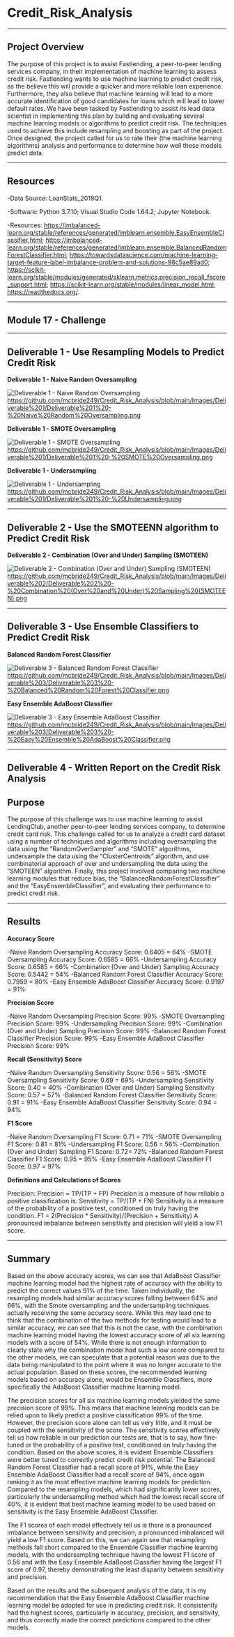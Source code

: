 # Credit_Risk_Analysis

--------------------------------------------------------------------------------------------------------------------------------------------------------------------------------

## **Project Overview**

The purpose of this project is to assist Fastlending, a peer-to-peer lending services company, in their implementation of machine learning to assess credit risk. Fastlending wants to use machine learning to predict credit risk, as the believe this will provide a quicker and more reliable loan experience. Furthermore, they also believe that machine learning will lead to a more accurate identification of good candidates for loans which will lead to lower default rates. We have been tasked by Fastlending to assist its lead data scientist in implementing this plan by building and evaluating several machine learning models or algorithms to predict credit risk. The techniques used to achieve this include resampling and boosting as part of the project. Once designed, the project called for us to rate their (the machine learning algorithms) analysis and performance to determine how well these models predict data.  

---------------------------------------------------------------------------------------------------------------------------------------------------------------------------------

## **Resources**

-Data Source: LoanStats_2019Q1.

-Software: Python 3.7.10; Visual Studio Code 1.64.2; Jupyter Notebook.

-Resources: https://imbalanced-learn.org/stable/references/generated/imblearn.ensemble.EasyEnsembleClassifier.html; https://imbalanced-learn.org/stable/references/generated/imblearn.ensemble.BalancedRandomForestClassifier.html; https://towardsdatascience.com/machine-learning-target-feature-label-imbalance-problem-and-solutions-98c5ae89ad0; https://scikit-learn.org/stable/modules/generated/sklearn.metrics.precision_recall_fscore_support.html; https://scikit-learn.org/stable/modules/linear_model.html; https://readthedocs.org/.

---------------------------------------------------------------------------------------------------------------------------------------------------------------------------------

## **Module 17 - Challenge** 

---------------------------------------------------------------------------------------------------------------------------------------------------------------------------------

## **Deliverable 1 - Use Resampling Models to Predict Credit Risk**  

**Deliverable 1 - Naive Random Oversampling**

![Deliverable 1 - Naive Random Oversampling](https://user-images.githubusercontent.com/92111396/155240559-e3e3292e-3a47-4ee2-aa74-b7f27616c360.png)
https://github.com/mcbride249/Credit_Risk_Analysis/blob/main/Images/Deliverable%201/Deliverable%201%20-%20Naive%20Random%20Oversampling.png


**Deliverable 1 - SMOTE Oversampling**

![Deliverable 1 - SMOTE Oversampling](https://user-images.githubusercontent.com/92111396/155240575-27f80bf4-6f4e-4f0f-b593-f4624f649388.png)
https://github.com/mcbride249/Credit_Risk_Analysis/blob/main/Images/Deliverable%201/Deliverable%201%20-%20SMOTE%20Oversampling.png


**Deliverable 1 - Undersampling**

![Deliverable 1 - Undersampling](https://user-images.githubusercontent.com/92111396/155240586-441cd8ea-cbef-4faf-b573-57f2931e46f2.png)
https://github.com/mcbride249/Credit_Risk_Analysis/blob/main/Images/Deliverable%201/Deliverable%201%20-%20Undersampling.png


---------------------------------------------------------------------------------------------------------------------------------------------------------------------------------

## **Deliverable 2 - Use the SMOTEENN algorithm to Predict Credit Risk**

**Deliverable 2 - Combination (Over and Under) Sampling (SMOTEEN)**

![Deliverable 2 - Combination (Over and Under) Sampling (SMOTEEN)](https://user-images.githubusercontent.com/92111396/155240517-350050c0-a6e8-47ca-a2b0-1c5d13c8cbb8.png)
https://github.com/mcbride249/Credit_Risk_Analysis/blob/main/Images/Deliverable%202/Deliverable%202%20-%20Combination%20(Over%20and%20Under)%20Sampling%20(SMOTEEN).png


---------------------------------------------------------------------------------------------------------------------------------------------------------------------------------

## **Deliverable 3 - Use Ensemble Classifiers to Predict Credit Risk**

**Balanced Random Forest Classifier**

![Deliverable 3 - Balanced Random Forest Classifier](https://user-images.githubusercontent.com/92111396/155334944-445916b0-ec1d-4c5a-a6cf-292d41e2b201.png)
https://github.com/mcbride249/Credit_Risk_Analysis/blob/main/Images/Deliverable%203/Deliverable%203%20-%20Balanced%20Random%20Forest%20Classifier.png


**Easy Ensemble AdaBoost Classifier**

![Deliverable 3 - Easy Ensemble AdaBoost Classifier](https://user-images.githubusercontent.com/92111396/155334981-6f969c33-0480-4ef0-8a5a-057d95431193.png)
https://github.com/mcbride249/Credit_Risk_Analysis/blob/main/Images/Deliverable%203/Deliverable%203%20-%20Easy%20Ensemble%20AdaBoost%20Classifier.png


---------------------------------------------------------------------------------------------------------------------------------------------------------------------------------

## **Deliverable 4 - Written Report on the Credit Risk Analysis**

## **Purpose**

The purpose of this challenge was to use machine learning to assist LendingClub, another peer-to-peer lending services company, to determine credit card risk. This challenge called for us to analyze a credit card dataset using a number of techniques and algorithms including oversampling the data using the “RandomOverSampler” and “SMOTE” algorithms, undersample the data using the “ClusterCentroids” algorithm, and use combinatorial approach of over and undersampling the data using the “SMOTEEN” algorithm. Finally, this project involved comparing two machine learning modules that reduce bias, the “BalancedRandomForestClassifier” and the “EasyEnsembleClassifier”, and evaluating their performance to predict credit risk.


---------------------------------------------------------------------------------------------------------------------------------------------------------------------------------

## **Results**

**Accuracy Score**

-Naïve Random Oversampling Accuracy Score: 0.6405 = 64%
-SMOTE Oversampling Accuracy Score: 0.6585 = 66% 
-Undersampling Accuracy Score: 0.6585 = 66%
-Combination (Over and Under) Sampling Accuracy Score: 0.5442 = 54%
-Balanced Random Forest Classifier Accuracy Score: 0.7959 = 80%
-Easy Ensemble AdaBoost Classifier Accuracy Score: 0.9197 = 91%


**Precision Score**

-Naïve Random Oversampling Precision Score: 99%
-SMOTE Oversampling Precision Score: 99%
-Undersampling Precision Score: 99%
-Combination (Over and Under) Sampling Precision Score: 99%
-Balanced Random Forest Classifier Precision Score: 99%
-Easy Ensemble AdaBoost Classifier Precision Score: 99%


**Recall (Sensitivity) Score**

-Naïve Random Oversampling Sensitivity Score: 0.56 = 56%
-SMOTE Oversampling Sensitivity Score: 0.69 = 69%
-Undersampling Sensitivity Score: 0.40 = 40%
-Combination (Over and Under) Sampling Sensitivity Score: 0.57 = 57%
-Balanced Random Forest Classifier Sensitivity Score: 0.91 = 91%
-Easy Ensemble AdaBoost Classifier Sensitivity Score: 0.94 = 94%


**F1 Score**

-Naïve Random Oversampling F1 Score: 0.71 = 71%
-SMOTE Oversampling F1 Score: 0.81 = 81%
-Undersampling F1 Score: 0.56 = 56%
-Combination (Over and Under) Sampling F1 Score: 0.72= 72%
-Balanced Random Forest Classifier F1 Score: 0.95 = 95%
-Easy Ensemble AdaBoost Classifier F1 Score: 0.97 = 97%


**Definitions and Calculations of Scores**

Precision: Precision = TP/(TP + FP) Precision is a measure of how reliable a positive classification is.
Sensitivity = TP/(TP + FN) Sensitivity is a measure of the probability of a positive test, conditioned on truly having the condition.
F1 = 2(Precision * Sensitivity)/(Precision + Sensitivity) A pronounced imbalance between sensitivity and precision will yield a low F1 score.

---------------------------------------------------------------------------------------------------------------------------------------------------------------------------------

## **Summary**

Based on the above accuracy scores, we can see that AdaBoost Classifier machine learning model had the highest rate of accuracy with the ability to predict the correct values 91% of the time. Taken individually, the resampling models had similar accuracy scores falling between 64% and 66%, with the Smote oversampling and the undersampling techniques actually receiving the same accuracy score. While this may lead one to think that the combination of the two methods for testing would lead to a similar accuracy, we can see that this is not the case, with the combination machine learning model having the lowest accuracy score of all six learning models with a score of 54%. While there is not enough information to clearly state why the combination model had such a low score compared to the other models, we can speculate that a potential reason was due to the data being manipulated to the point where it was no longer accurate to the actual population. Based on these scores, the recommended learning models based on accuracy alone, would be Ensemble Classifiers, more specifically the AdaBoost Classifier machine learning model. 

The precision scores for all six machine learning models yielded the same precision score of 99%. This means that machine learning models can be relied upon to likely predict a positive classification 99% of the time. However, the precision score alone can tell us very little, and it must be coupled with the sensitivity of the score. The sensitivity scores effectively tell us how reliable in our prediction our tests are, that is to say, how fine-tuned or the probability of a positive test, conditioned on truly having the condition. Based on the above scores, it is evident Ensemble Classifiers were better tuned to correctly predict credit risk potential. The Balanced Random Forest Classifier had a recall score of 91%, while the Easy Ensemble AdaBoost Classifier had a recall score of 94%, once again ranking it as the most effective machine learning models for prediction. Compared to the resampling models, which had significantly lower scores, particularly the undersampling method which had the lowest recall score of 40%, it is evident that best machine learning model to be used based on sensitivity is the Easy Ensemble AdaBoost Classifier. 

The F1 scores of each model effectively tell us is there is a pronounced imbalance between sensitivity and precision; a pronounced imbalanced will yield a low F1 score. Based on this, we can again see that resampling methods fall short compared to the Ensemble Classifier machine learning models, with the undersampling technique having the lowest F1 score of 0.56 and with the Easy Ensemble AdaBoost Classifier having the largest F1 score of 0.97, thereby demonstrating the least disparity between sensitivity and precision. 

Based on the results and the subsequent analysis of the data, it is my recommendation that the Easy Ensemble AdaBoost Classifier machine learning model be adopted for use in predicting credit risk. It consistently had the highest scores, particularly in accuracy, precision, and sensitivity, and thus correctly made the correct predictions compared to the other models. 

